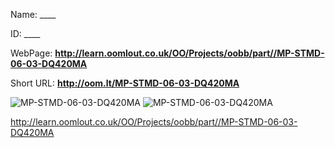 

 
Name: ____

ID: ____

WebPage: __http://learn.oomlout.co.uk/OO/Projects/oobb/part//MP-STMD-06-03-DQ420MA__

Short URL: __http://oom.lt/MP-STMD-06-03-DQ420MA__


![MP-STMD-06-03-DQ420MA](http://oomlout.com/oobb-gen/parts//MP-STMD-06-03-DQ420MA/MP-STMD-06-03-DQ420MA_01_420.jpg)
![MP-STMD-06-03-DQ420MA](http://oomlout.com/oobb-gen/parts//MP-STMD-06-03-DQ420MA/MP-STMD-06-03-DQ420MA_420.png)




 http://learn.oomlout.co.uk/OO/Projects/oobb/part//MP-STMD-06-03-DQ420MA

